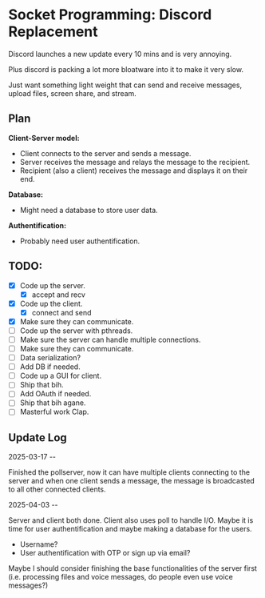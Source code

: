 # Socket Programming: Discord Replacement

Discord launches a new update every 10 mins and is very annoying.

Plus discord is packing a lot more bloatware into it to make it very slow.

Just want something light weight that can send and receive messages, upload
files, screen share, and stream.


## Plan

**Client-Server model:**
- Client connects to the server and sends a message.
- Server receives the message and relays the message to the recipient.
- Recipient (also a client) receives the message and displays it on their end.

**Database:**
- Might need a database to store user data.

**Authentification:**
- Probably need user authentification.

## TODO:
- [x] Code up the server.
    - [x] accept and recv
- [x] Code up the client.
    - [x] connect and send
- [x] Make sure they can communicate.
- [ ] Code up the server with pthreads.
- [ ] Make sure the server can handle multiple connections.
- [ ] Make sure they can communicate.
- [ ] Data serialization?
- [ ] Add DB if needed.
- [ ] Code up a GUI for client.
- [ ] Ship that bih.
- [ ] Add OAuth if needed.
- [ ] Ship that bih agane.
- [ ] Masterful work Clap.

## Update Log

2025-03-17 --

Finished the pollserver, now it can have multiple clients connecting to the
server and when one client sends a message, the message is broadcasted to all
other connected clients.

2025-04-03 --

Server and client both done. Client also uses poll to handle I/O. Maybe it is
time for user authentification and maybe making a database for the users.
- Username?
- User authentification with OTP or sign up via email?

Maybe I should consider finishing the base functionalities of the server first
(i.e. processing files and voice messages, do people even use voice messages?)

